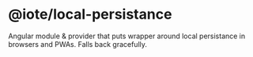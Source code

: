 # @iote/local-persistance

Angular module & provider that puts wrapper around local persistance in browsers and 
  PWAs. Falls back gracefully.
